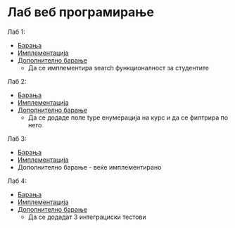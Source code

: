 # Лаб веб програмирање
Лаб 1:
- [Барања](./lab1_tekst.txt) 
- [Имплементација](https://github.com/dani2221/FINKI/commit/6756472256add1945b7151412419e98c22796a2c)
- [Дополнително барање](https://github.com/dani2221/FINKI/commit/de8953a94c3fc1084a89a59782e3cbb966bab76b)
    - Да се имплементира search функционалност за студентите

Лаб 2:
- [Барања](./lab2_tekst.txt) 
- [Имплементација](https://github.com/dani2221/FINKI/commit/cd5de2e58cb4a5e97b6b769adb289e4f6b0379fb)
- [Дополнително барање](https://github.com/dani2221/FINKI/commit/78a904a18416b16dfb99135a6e4f0716953b8a89)
    - Да се додаде поле type енумерација на курс и да се филтрира по него

Лаб 3:
- [Барања](./lab2_tekst.txt) 
- [Имплементација](https://github.com/dani2221/FINKI/commit/9d7bedd0f5374a57cf8eb707d067074a6d3be671)
- Дополнително барање - веќе имплементирано

Лаб 4:
- [Барања](./lab4_tekst.txt)
- [Имплементација](https://github.com/dani2221/FINKI/commit/0e1f25deeda4860e3bcbbd92351269637e88e8b7)
- [Дополнително барање](https://github.com/dani2221/FINKI/commit/f3aca2770651ce97f4fb5221543e808ea07e15ba)
    - Да се додадат 3 интеграциски тестови
